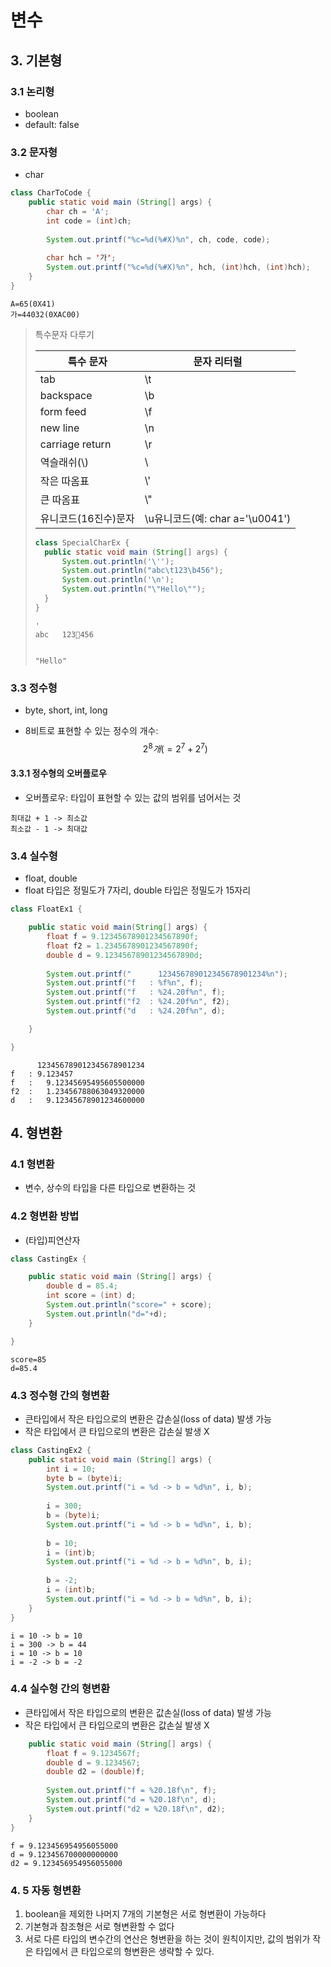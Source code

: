 #  변수

## 3. 기본형

### 3.1 논리형

- boolean
- default: false



### 3.2 문자형

- char

```java
class CharToCode {
	public static void main (String[] args) {
		char ch = 'A';
		int code = (int)ch;
		
		System.out.printf("%c=%d(%#X)%n", ch, code, code);
		
		char hch = '가';
		System.out.printf("%c=%d(%#X)%n", hch, (int)hch, (int)hch);
	}
}
```

```
A=65(0X41)
가=44032(0XAC00)
```

> 특수문자 다루기
>
> | 특수 문자            | 문자 리터럴                      |
> | -------------------- | -------------------------------- |
> | tab                  | \t                               |
> | backspace            | \b                               |
> | form feed            | \f                               |
> | new line             | \n                               |
> | carriage return      | \r                               |
> | 역슬래쉬(\\)         | \\                               |
> | 작은 따옴표          | \\'                              |
> | 큰 따옴표            | \\"                              |
> | 유니코드(16진수)문자 | \\u유니코드(예: char a='\u0041') |
>
> ```java
> class SpecialCharEx {
> 	public static void main (String[] args) {
> 		System.out.println('\'');
> 		System.out.println("abc\t123\b456");
> 		System.out.println('\n');
> 		System.out.println("\"Hello\"");
> 	}
> }
> ```
>
> ```
> '
> abc	123456
> 
> 
> "Hello"
> ```



### 3.3 정수형

- byte, short, int, long

- 8비트로 표현할 수 있는 정수의 개수: 
  $$
  2^8개(= 2^7 + 2^7)
  $$
  

#### 3.3.1 정수형의 오버플로우

- 오버플로우: 타입이 표현할 수 있는 값의 범위를 넘어서는 것

```
최대값 + 1 -> 최소값
최소값 - 1 -> 최대값
```



### 3.4 실수형

- float, double
- float 타입은 정밀도가 7자리, double 타입은 정밀도가 15자리

```java
class FloatEx1 {

	public static void main(String[] args) {
		float f = 9.12345678901234567890f;
		float f2 = 1.2345678901234567890f;
		double d = 9.12345678901234567890d;
		
		System.out.printf("      123456789012345678901234%n");
		System.out.printf("f   : %f%n", f);
		System.out.printf("f   : %24.20f%n", f);
		System.out.printf("f2  : %24.20f%n", f2);
		System.out.printf("d   : %24.20f%n", d);

	}

}
```

```
      123456789012345678901234
f   : 9.123457
f   :   9.12345695495605500000
f2  :   1.23456788063049320000
d   :   9.12345678901234600000
```



## 4. 형변환

### 4.1 형변환

- 변수, 상수의 타입을 다른 타입으로 변환하는 것



### 4.2 형변환 방법

- (타입)피연산자

```java
class CastingEx {

	public static void main (String[] args) {
		double d = 85.4;
		int score = (int) d;
		System.out.println("score=" + score);
		System.out.println("d="+d);
	}

}
```

```
score=85
d=85.4
```



### 4.3 정수형 간의 형변환

- 큰타입에서 작은 타입으로의 변환은 갑손실(loss of data) 발생 가능
- 작은 타입에서 큰 타입으로의 변환은 갑손실 발생 X

```java
class CastingEx2 {
	public static void main (String[] args) {
		int i = 10;
		byte b = (byte)i;
		System.out.printf("i = %d -> b = %d%n", i, b);
		
		i = 300;
		b = (byte)i;
		System.out.printf("i = %d -> b = %d%n", i, b);
		
		b = 10;
		i = (int)b;
		System.out.printf("i = %d -> b = %d%n", b, i);
		
		b = -2;
		i = (int)b;
		System.out.printf("i = %d -> b = %d%n", b, i);
	}
}
```

```
i = 10 -> b = 10
i = 300 -> b = 44
i = 10 -> b = 10
i = -2 -> b = -2
```



### 4.4 실수형 간의 형변환

- 큰타입에서 작은 타입으로의 변환은 값손실(loss of data) 발생 가능
- 작은 타입에서 큰 타입으로의 변환은 값손실 발생 X

```java
	public static void main (String[] args) {
		float f = 9.1234567f;
		double d = 9.1234567;
		double d2 = (double)f;
		
		System.out.printf("f = %20.18f\n", f);
		System.out.printf("d = %20.18f\n", d);
		System.out.printf("d2 = %20.18f\n", d2);
	}
}
```

```
f = 9.123456954956055000
d = 9.123456700000000000
d2 = 9.123456954956055000
```



### 4. 5 자동 형변환

1. boolean을 제외한 나머지 7개의 기본형은 서로 형변환이 가능하다
2. 기본형과 참조형은 서로 형변환할 수 없다
3. 서로 다른 타입의 변수간의 연산은 형변환을 하는 것이 원칙이지만, 값의 범위가 작은 타입에서 큰 타입으로의 형변환은 생략할 수 있다.
